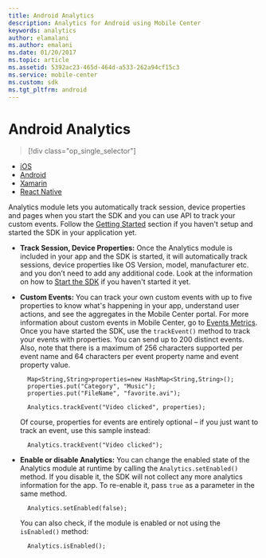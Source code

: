 ```yaml
---
title: Android Analytics
description: Analytics for Android using Mobile Center
keywords: analytics
author: elamalani
ms.author: emalani
ms.date: 01/20/2017
ms.topic: article
ms.assetid: 5392ac23-465d-464d-a533-262a94cf15c3
ms.service: mobile-center
ms.custom: sdk
ms.tgt_pltfrm: android
---
```


# Android Analytics

> [!div class="op_single_selector"]
- [iOS](ios.md)
- [Android](android.md)
- [Xamarin](xamarin.md)
- [React Native](react-native.md)

Analytics module lets you automatically track session, device properties and pages when you start the SDK and you can use API to track your custom events. Follow the [Getting Started](~/sdk/android/getting-started) section if you haven't setup and started the SDK in your application yet.

* **Track Session, Device Properties:**  Once the Analytics module is included in your app and the SDK is started, it will automatically track sessions, device properties like OS Version, model, manufacturer etc. and you don’t need to add any additional code.
    Look at the information on how to [Start the SDK](~/sdk/android/getting-started#3-start-the-sdk) if you haven't started it yet.

* **Custom Events:** You can track your own custom events with up to five properties to know what's happening in your app, understand user actions, and see the aggregates in the Mobile Center portal. For more information about custom events in Mobile Center, go to [Events Metrics](~/analytics/understand-events). Once you have started the SDK, use the `trackEvent()` method to track your events with properties. You can send up to 200 distinct events. Also, note that there is a maximum of 256 characters supported per event name and 64 characters per event property name and event property value.

        Map<String,String>properties=new HashMap<String,String>();
        properties.put("Category", "Music");
        properties.put("FileName", "favorite.avi");

        Analytics.trackEvent("Video clicked", properties);

    Of course, properties for events are entirely optional – if you just want to track an event, use this sample instead:


        Analytics.trackEvent("Video clicked");

* **Enable or disable Analytics:**  You can change the enabled state of the Analytics module at runtime by calling the `Analytics.setEnabled()` method. If you disable it, the SDK will not collect any more analytics information for the app. To re-enable it, pass `true` as a parameter in the same method.

        Analytics.setEnabled(false);

    You can also check, if the module is enabled or not using the `isEnabled()` method:

        Analytics.isEnabled();
